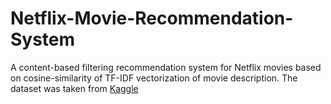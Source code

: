 # Netflix-Movie-Recommendation-System
A content-based filtering recommendation system for Netflix movies based on cosine-similarity of TF-IDF vectorization of movie description. The dataset was taken from [Kaggle](https://www.kaggle.com/shivamb/netflix-shows)
